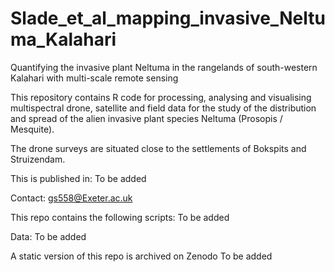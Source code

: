# Slade_et_al_mapping_invasive_Neltuma_Kalahari
Quantifying the invasive plant Neltuma in the rangelands of south-western Kalahari with multi-scale remote sensing

This repository contains R code for processing, analysing and visualising multispectral drone, satellite and field data for the study of the 
distribution and spread of the  alien invasive plant species Neltuma (Prosopis / Mesquite).

The drone surveys are situated close to the settlements of Bokspits and Struizendam.

This is published in: 
To be added

Contact: gs558@Exeter.ac.uk

This repo contains the following scripts:
To be added

Data:
To be added

A static version of this repo is archived on Zenodo
To be added 
